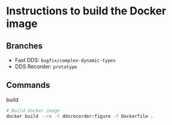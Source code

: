 # Instructions to build the Docker image

## Branches

- Fast DDS: `bugfix/complex-dynamic-types`
- DDS Recorder: `prototype`

## Commands

build
```sh
# Build docker image
docker build --rm -t ddsrecorder:figure -f Dockerfile .
```
